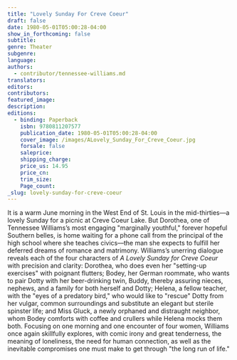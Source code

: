 ```yaml
---
title: "Lovely Sunday For Creve Coeur"
draft: false
date: 1980-05-01T05:00:28-04:00
show_in_forthcoming: false
subtitle:
genre: Theater
subgenre:
language:
authors:
  - contributor/tennessee-williams.md
translators:
editors:
contributors:
featured_image:
description:
editions:
  - binding: Paperback
    isbn: 9780811207577
    publication_date: 1980-05-01T05:00:28-04:00
    cover_image: /images/ALovely_Sunday_For_Creve_Coeur.jpg
    forsale: false
    saleprice:
    shipping_charge:
    price_us: 14.95
    price_cn:
    trim_size:
    Page_count:
_slug: lovely-sunday-for-creve-coeur
---
```


It is a warm June morning in the West End of St. Louis in the mid-thirties––a lovely Sunday for a picnic at Creve Coeur Lake. But Dorothea, one of Tennessee Williams’s most engaging "marginally youthful," forever hopeful Southern belles, is home waiting for a phone call from the principal of the high school where she teaches civics––the man she expects to fulfill her deferred dreams of romance and matrimony. Williams’s unerring dialogue reveals each of the four characters of _A Lovely Sunday for Creve Coeur_ with precision and clarity: Dorothea, who does even her "setting-up exercises" with poignant flutters; Bodey, her German roommate, who wants to pair Dotty with her beer-drinking twin, Buddy, thereby assuring nieces, nephews, and a family for both herself and Dotty; Helena, a fellow teacher, with the "eyes of a predatory bird," who would like to "rescue" Dotty from her vulgar, common surroundings and substitute an elegant but sterile spinster life; and Miss Gluck, a newly orphaned and distraught neighbor, whom Bodey comforts with coffee and crullers while Helena mocks them both. Focusing on one morning and one encounter of four women, Williams once again skillfully explores, with comic irony and great tenderness, the meaning of loneliness, the need for human connection, as well as the inevitable compromises one must make to get through "the long run of life."

